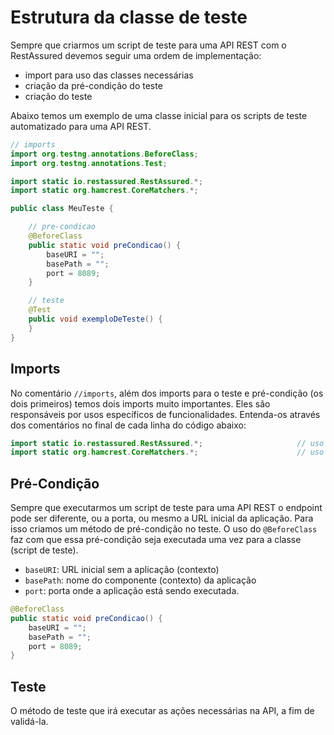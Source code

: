 # Estrutura da classe de teste

Sempre que criarmos um script de teste para uma API REST com o RestAssured devemos seguir uma ordem de implementação:
* import para uso das classes necessárias
* criação da pré-condição do teste
* criação do teste

Abaixo temos um exemplo de uma classe inicial para os scripts de teste automatizado para uma API REST.

```java
// imports
import org.testng.annotations.BeforeClass;
import org.testng.annotations.Test;

import static io.restassured.RestAssured.*;
import static org.hamcrest.CoreMatchers.*;

public class MeuTeste {

    // pre-condicao
    @BeforeClass
    public static void preCondicao() {
        baseURI = "";
        basePath = "";
        port = 8089;
    }

    // teste
    @Test
    public void exemploDeTeste() {
    }
}

```

## Imports

No comentário `//imports`, além dos imports para o teste e pré-condição (os dois primeiros) temos dois imports muito importantes. Eles são responsáveis por usos específicos de funcionalidades. Entenda-os através dos comentários no final de cada linha do código abaixo:

```java
import static io.restassured.RestAssured.*;                     // uso das funcoes do resta-ssured
import static org.hamcrest.CoreMatchers.*;                      // uso dos validadores do hamcrest
```

## Pré-Condição

Sempre que executarmos um script de teste para uma API REST o endpoint pode ser diferente, ou a porta, ou mesmo a URL inicial da aplicação. Para isso criamos um método de pré-condição no teste. O uso do `@BeforeClass` faz com que essa pré-condição seja executada uma vez para a classe (script de teste).

* `baseURI`: URL inicial sem a aplicação (contexto)
* `basePath`: nome do componente (contexto) da aplicação
* `port`: porta onde a aplicação está sendo executada.

```java
@BeforeClass
public static void preCondicao() {
    baseURI = ""; 
    basePath = "";
    port = 8089;
}
```

## Teste

O método de teste que irá executar as ações necessárias na API, a fim de validá-la.

